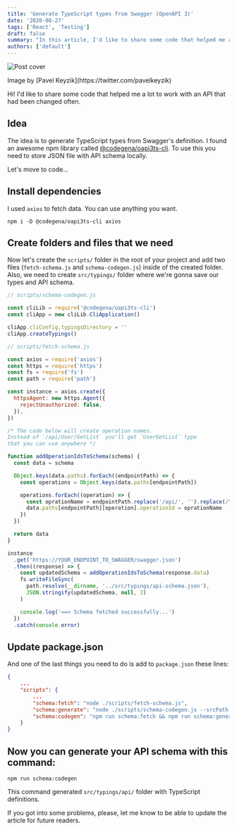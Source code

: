 ```yaml
---
title: 'Generate TypeScript types from Swagger (OpenAPI 3)'
date: '2020-08-27'
tags: ['React', 'Testing']
draft: false
summary: "In this article, I'd like to share some code that helped me a lot to work with an API that had been changed often"
authors: ['default']
---
```


![Post cover](/static/images/generate-types-from-swagger/cover.jpg)

<p>
  Image by [Pavel Keyzik](https://twitter.com/pavelkeyzik)
</p>

Hi! I'd like to share some code that helped me a lot to work with an API that had been changed often.

## Idea

The idea is to generate TypeScript types from Swagger's definition. I found an awesome npm library called [@codegena/oapi3ts-cli](https://www.npmjs.com/package/@codegena/oapi3ts-cli). To use this you need to store JSON file with API schema locally.

Let's move to code...

## Install dependencies

I used `axios` to fetch data. You can use anything you want.

```shell
npm i -D @codegena/oapi3ts-cli axios
```

## Create folders and files that we need

Now let's create the `scripts/` folder in the root of your project and add two files (`fetch-schema.js` and `schema-codegen.js`) inside of the created folder. Also, we need to create `src/typings/` folder where we're gonna save our types and API schema.

```js
// scripts/schema-codegen.js

const cliLib = require('@codegena/oapi3ts-cli')
const cliApp = new cliLib.CliApplication()

cliApp.cliConfig.typingsDirectory = ''
cliApp.createTypings()
```

```js
// scripts/fetch-schema.js

const axios = require('axios')
const https = require('https')
const fs = require('fs')
const path = require('path')

const instance = axios.create({
  httpsAgent: new https.Agent({
    rejectUnauthorized: false,
  }),
})

/* The code below will create operation names.
Instead of `/api/User/GetList` you'll get `UserGetList` type
that you can use anywhere */

function addOperationIdsToSchema(schema) {
  const data = schema

  Object.keys(data.paths).forEach((endpointPath) => {
    const operations = Object.keys(data.paths[endpointPath])

    operations.forEach((operation) => {
      const oprationName = endpointPath.replace('/api/', '').replace(/\//g, '')
      data.paths[endpointPath][operation].operationId = oprationName
    })
  })

  return data
}

instance
  .get('https://YOUR_ENDPOINT_TO_SWAGGER/swagger.json')
  .then((response) => {
    const updatedSchema = addOperationIdsToSchema(response.data)
    fs.writeFileSync(
      path.resolve(__dirname, '../src/typings/api-schema.json'),
      JSON.stringify(updatedSchema, null, 2)
    )

    console.log('==> Schema fetched successfully...')
  })
  .catch(console.error)
```

## Update package.json

And one of the last things you need to do is add to `package.json` these lines:

```json
{
    ...
    "scripts": {
        ...
        "schema:fetch": "node ./scripts/fetch-schema.js",
        "schema:generate": "node ./scripts/schema-codegen.js --srcPath ./src/typings/api-schema.json --destPath ./src/typings/api --separatedFiles false",
        "schema:codegen": "npm run schema:fetch && npm run schema:generate:api"
    }
}
```

## Now you can generate your API schema with this command:

```shell
npm run schema:codegen
```

This command generated `src/typings/api/` folder with TypeScript definitions.

If you got into some problems, please, let me know to be able to update the article for future readers.
